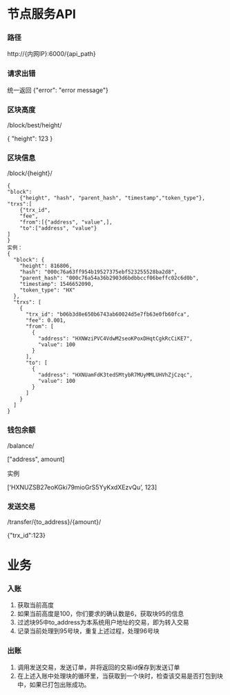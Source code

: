 # 节点服务API
### 路径
http://{内网IP}:6000/{api_path}

### 请求出错
统一返回
{"error":  "error message"}

### 区块高度
/block/best/height/

{ "height": 123 }

### 区块信息
/block/{height}/
	
```
{
"block": 
	{"height", "hash", "parent_hash", "timestamp","token_type"},
"trxs":[
	{"trx_id", 
	"fee", 
	"from":[{"address", "value",], 
	"to":["address", "value"}
]
}
实例：
{
  "block": {
    "height": 816806,
    "hash": "000c76a63ff954b19527375ebf523255528ba2d8",
    "parent_hash": "000c76a54a36b2903d6bdbbccf06beffc02c6d0b",
    "timestamp": 1546652090,
    "token_type": "HX"
  },
  "trxs": [
    {
      "trx_id": "b06b3d8e650b6743ab60024d5e7fb63e0fb60fca",
      "fee": 0.001,
      "from": [
        {
          "address": "HXNWziPVC4VdwM2seoKPoxDHqtCgkRcCiKE7",
          "value": 100
        }
      ],
      "to": [
        {
          "address": "HXNUamFdK3tedSMtybR7MUyMMLUHVhZjCzqc",
          "value": 100
        }
      ]
    }
  ]
}

```

### 钱包余额
/balance/


["address",  amount]

实例

[‘HXNUZSB27eoKGki79mioGrS5YyKxdXEzvQu’, 123]

### 发送交易
/transfer/{to_address}/{amount}/

{"trx_id":123}


# 业务

### 入账
1. 获取当前高度
2. 如果当前高度是100，你们要求的确认数是6，获取块95的信息
3. 过滤块95中to_address为本系统用户地址的交易，即为转入交易
4. 记录当前处理到95号块，重复上述过程，处理96号块

### 出账
1. 调用发送交易，发送订单，并将返回的交易id保存到发送订单
2. 在上述入账中处理块的循环里，当获取到一个块时，检查该交易是否打包到块中，如果已打包出账成功。
